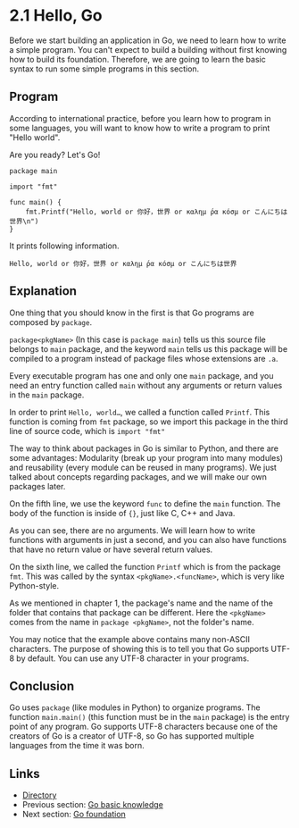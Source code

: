 # 2.1 Hello, Go

Before we start building an application in Go, we need to learn how to write a simple program. You can't expect to build a building without first knowing how to build its foundation. Therefore, we are going to learn the basic syntax to run some simple programs in this section.

## Program

According to international practice, before you learn how to program in some languages, you will want to know how to write a program to print "Hello world".

Are you ready? Let's Go!

	package main
	
	import "fmt"
	
	func main() {
		fmt.Printf("Hello, world or 你好，世界 or καλημ ́ρα κóσμ or こんにちは世界\n")
	}
	
It prints following information.

	Hello, world or 你好，世界 or καλημ ́ρα κóσμ or こんにちは世界
	
## Explanation

One thing that you should know in the first is that Go programs are composed by `package`.

`package<pkgName>` (In this case is `package main`) tells us this source file belongs to `main` package, and the keyword `main` tells us this package will be compiled to a program instead of package files whose extensions are `.a`.

Every executable program has one and only one `main` package, and you need an entry function called `main` without any arguments or return values in the `main` package.

In order to print `Hello, world…`, we called a function called `Printf`. This function is coming from `fmt` package, so we import this package in the third line of source code, which is `import "fmt"`

The way to think about packages in Go is similar to Python, and there are some advantages: Modularity (break up your program into many modules) and reusability (every module can be reused in many programs). We just talked about concepts regarding packages, and we will make our own packages later.

On the fifth line, we use the keyword `func` to define the `main` function. The body of the function is inside of `{}`, just like C, C++ and Java.

As you can see, there are no arguments. We will learn how to write functions with arguments in just a second, and you can also have functions that have no return value or have several return values.

On the sixth line, we called the function `Printf` which is from the package `fmt`. This was called by the syntax `<pkgName>.<funcName>`, which is very like Python-style.

As we mentioned in chapter 1, the package's name and the name of the folder that contains that package can be different. Here the `<pkgName>` comes from the name in `package <pkgName>`, not the folder's name.

You may notice that the example above contains many non-ASCII characters. The purpose of showing this is to tell you that Go supports UTF-8 by default. You can use any UTF-8 character in your programs. 

## Conclusion

Go uses `package` (like modules in Python) to organize programs. The function `main.main()` (this function must be in the `main` package) is the entry point of any program. Go supports UTF-8 characters because one of the creators of Go is a creator of UTF-8, so Go has supported multiple languages from the time it was born.

## Links

- [Directory](preface.md)
- Previous section: [Go basic knowledge](02.0.md)
- Next section: [Go foundation](02.2.md)
